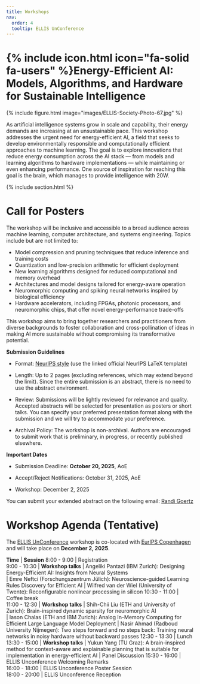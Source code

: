 ```yaml
---
title: Workshops
nav:
  order: 4
  tooltip: ELLIS UnConference
---
```


# {% include icon.html icon="fa-solid fa-users" %}Energy-Efficient AI: Models, Algorithms, and Hardware for Sustainable Intelligence

{% include figure.html image="images/ELLIS-Society-Photo-67.jpg" %}

As artificial intelligence systems grow in scale and capability, their energy demands are increasing at an unsustainable pace. This workshop addresses the urgent need for energy-efficient AI, a field that seeks to develop environmentally responsible and computationally efficient approaches to machine learning. The goal is to explore innovations that reduce energy consumption across the AI stack — from models and learning algorithms to hardware implementations — while maintaining or even enhancing performance. One source of inspiration for reaching this goal is the brain, which manages to provide intelligence with 20W. 

{% include section.html %}

# Call for Posters

The workshop will be inclusive and accessible to a broad audience across machine learning, computer architecture, and systems engineering. Topics include but are not limited to: 

- Model compression and pruning techniques that reduce inference and training costs
- Quantization and low-precision arithmetic for efficient deployment
- New learning algorithms designed for reduced computational and memory overhead
- Architectures and model designs tailored for energy-aware operation
- Neuromorphic computing and spiking neural networks inspired by biological efficiency
- Hardware accelerators, including FPGAs, photonic processors, and neuromorphic chips, that offer novel energy-performance trade-offs

This workshop aims to bring together researchers and practitioners from diverse backgrounds to foster collaboration and cross-pollination of ideas in making AI more sustainable without compromising its transformative potential.

**Submission Guidelines**

-    Format: [NeurIPS style](https://media.neurips.cc/Conferences/NeurIPS2025/Styles.zip) (use the linked official NeurIPS LaTeX template)

-   Length: Up to 2 pages (excluding references, which may extend beyond the limit). Since the entire submission is an abstract, there is no need to use the abstract environment.
-   Review: Submissions will be lightly reviewed for relevance and quality. Accepted abstracts will be selected for presentation as posters or short talks. You can specify your preferred presentation format along with the submission and we will try to accommodate your preference.
-   Archival Policy: The workshop is non-archival. Authors are encouraged to submit work that is preliminary, in progress, or recently published elsewhere.



**Important Dates**


-    Submission Deadline: **October 20, 2025**, AoE

-    Accept/Reject Notifications: October 31, 2025, AoE

-    Workshop: December 2, 2025


You can submit your extended abstract on the following email: [Randi Goertz](mailto:randi.goertz@tugraz.at)


# Workshop Agenda (Tentative)

The [ELLIS UnConference](https://eurips.cc/ellis/) workshop is co-located with [EurIPS Copenhagen](https://eurips.cc/) and will take place on **December 2, 2025**.


**Time** | **Session**
8:00 - 9:00 | Registration  
9:00 - 10:30 | **Workshop talks**
  |  Angeliki Pantazi (IBM Zurich): Designing Energy-Efficient AI: Insights from Neural Systems  
  |  Emre Neftci (Forschungszentrum Jülich): Neuroscience-guided Learning Rules Discovery for Efficient AI
  |  Wilfred van der Wiel (University of Twente): Reconfigurable nonlinear processing in silicon
10:30 - 11:00 | Coffee break  
11:00 - 12:30 | **Workshop talks** 
  |  Shih-Chii Liu (ETH and University of Zurich): Brain-inspired dynamic sparsity for neuromorphic AI  
  |  Iason Chalas (ETH and IBM Zurich): Analog In-Memory Computing for Efficient Large Language Model Deployment
  |  Nasir Ahmad (Radboud University Nijmegen): Two steps forward and no steps back: Training neural networks in noisy hardware without backward passes
12:30 - 13:30 | Lunch  
13:30 - 15:00 | **Workshop talks** 
  |  Yukun Yang (TU Graz): A brain-inspired method for context-aware and explainable planning that is suitable for implementation in energy-efficient AI
  | Panel Discussion
15:30 - 16:00 | ELLIS Unconference Welcoming Remarks  
16:00 - 18:00 | ELLIS Unconference Poster Session  
18:00 - 20:00 | ELLIS Unconference Reception
